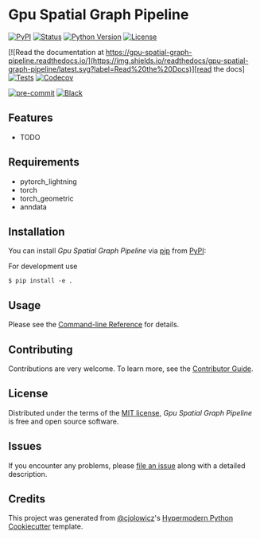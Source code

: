 # Gpu Spatial Graph Pipeline

[![PyPI](https://img.shields.io/pypi/v/gpu-spatial-graph-pipeline.svg)][pypi_]
[![Status](https://img.shields.io/pypi/status/gpu-spatial-graph-pipeline.svg)][status]
[![Python Version](https://img.shields.io/pypi/pyversions/gpu-spatial-graph-pipeline)][python version]
[![License](https://img.shields.io/pypi/l/gpu-spatial-graph-pipeline)][license]

[![Read the documentation at https://gpu-spatial-graph-pipeline.readthedocs.io/](https://img.shields.io/readthedocs/gpu-spatial-graph-pipeline/latest.svg?label=Read%20the%20Docs)][read the docs]
[![Tests](https://github.com/syelman/gpu-spatial-graph-pipeline/workflows/Tests/badge.svg)][tests]
[![Codecov](https://codecov.io/gh/syelman/gpu-spatial-graph-pipeline/branch/main/graph/badge.svg)][codecov]

[![pre-commit](https://img.shields.io/badge/pre--commit-enabled-brightgreen?logo=pre-commit&logoColor=white)][pre-commit]
[![Black](https://img.shields.io/badge/code%20style-black-000000.svg)][black]

[pypi_]: https://pypi.org/project/gpu-spatial-graph-pipeline/
[status]: https://pypi.org/project/gpu-spatial-graph-pipeline/
[python version]: https://pypi.org/project/gpu-spatial-graph-pipeline
[read the docs]: https://gpu-spatial-graph-pipeline.readthedocs.io/
[tests]: https://github.com/syelman/gpu-spatial-graph-pipeline/actions?workflow=Tests
[codecov]: https://app.codecov.io/gh/syelman/gpu-spatial-graph-pipeline
[pre-commit]: https://github.com/pre-commit/pre-commit
[black]: https://github.com/psf/black

## Features

- TODO

## Requirements

- pytorch_lightning
- torch
- torch_geometric
- anndata

## Installation

You can install _Gpu Spatial Graph Pipeline_ via [pip] from [PyPI]:

<!-- ```console
$ pip install gpu-spatial-graph-pipeline
``` -->

For development use
```console
$ pip install -e .
```


## Usage

Please see the [Command-line Reference] for details.

## Contributing

Contributions are very welcome.
To learn more, see the [Contributor Guide].

## License

Distributed under the terms of the [MIT license][license],
_Gpu Spatial Graph Pipeline_ is free and open source software.

## Issues

If you encounter any problems,
please [file an issue] along with a detailed description.

## Credits

This project was generated from [@cjolowicz]'s [Hypermodern Python Cookiecutter] template.

[@cjolowicz]: https://github.com/cjolowicz
[pypi]: https://pypi.org/
[hypermodern python cookiecutter]: https://github.com/cjolowicz/cookiecutter-hypermodern-python
[file an issue]: https://github.com/syelman/gpu-spatial-graph-pipeline/issues
[pip]: https://pip.pypa.io/

<!-- github-only -->

[license]: https://github.com/syelman/gpu-spatial-graph-pipeline/blob/main/LICENSE
[contributor guide]: https://github.com/syelman/gpu-spatial-graph-pipeline/blob/main/CONTRIBUTING.md
[command-line reference]: https://gpu-spatial-graph-pipeline.readthedocs.io/en/latest/usage.html
